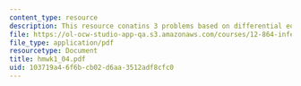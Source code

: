 ```yaml
---
content_type: resource
description: This resource conatins 3 problems based on differential equations.
file: https://ol-ocw-studio-app-qa.s3.amazonaws.com/courses/12-864-inference-from-data-and-models-spring-2005/103719a46f6bcb02d6aa3512adf8cfc0_hmwk1_04.pdf
file_type: application/pdf
resourcetype: Document
title: hmwk1_04.pdf
uid: 103719a4-6f6b-cb02-d6aa-3512adf8cfc0
---
```

